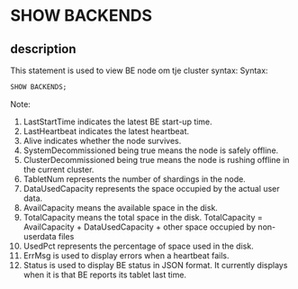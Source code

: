 # SHOW BACKENDS

## description

This statement is used to view BE node om tje cluster syntax:
Syntax:

```sql
SHOW BACKENDS;
```

Note:

1. LastStartTime indicates the latest BE start-up time.
2. LastHeartbeat indicates the latest heartbeat.
3. Alive indicates whether the node survives.
4. SystemDecommissioned being true means the node is safely offline.
5. ClusterDecommissioned being true means the node is rushing offline in the current cluster.  
6. TabletNum represents the number of shardings in the node.
7. DataUsedCapacity represents the space occupied by the actual user data.
8. AvailCapacity means the available space in the disk.
9. TotalCapacity means the total space in the disk. TotalCapacity = AvailCapacity + DataUsedCapacity + other space occupied by non-userdata files
10. UsedPct represents the percentage of space used in the disk.
11. ErrMsg is used to display errors when a heartbeat fails.
12. Status is used to display BE status in JSON format. It currently displays when it is that BE reports its tablet last time.
